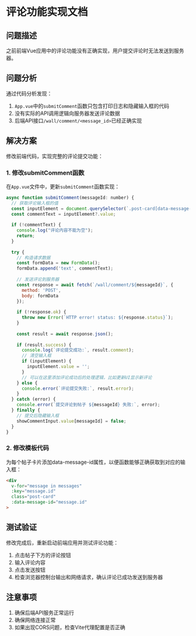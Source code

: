 # 评论功能实现文档

## 问题描述
之前前端Vue应用中的评论功能没有正确实现，用户提交评论时无法发送到服务器。

## 问题分析
通过代码分析发现：
1. `App.vue`中的`submitComment`函数只包含打印日志和隐藏输入框的代码
2. 没有实际的API调用逻辑向服务器发送评论数据
3. 后端API接口`/wall/comment/<message_id>`已经正确实现

## 解决方案
修改前端代码，实现完整的评论提交功能：

### 1. 修改submitComment函数
在`App.vue`文件中，更新`submitComment`函数实现：

```javascript
async function submitComment(messageId: number) {
  // 获取评论输入框的值
  const inputElement = document.querySelector(`.post-card[data-message-id="${messageId}"] .comment-input`) as HTMLInputElement;
  const commentText = inputElement?.value;
  
  if (!commentText) {
    console.log("评论内容不能为空");
    return;
  }
  
  try {
    // 构造请求数据
    const formData = new FormData();
    formData.append('text', commentText);
    
    // 发送评论到服务器
    const response = await fetch(`/wall/comment/${messageId}`, {
      method: 'POST',
      body: formData
    });
    
    if (!response.ok) {
      throw new Error(`HTTP error! status: ${response.status}`);
    }
    
    const result = await response.json();
    
    if (result.success) {
      console.log(`评论提交成功:`, result.comment);
      // 清空输入框
      if (inputElement) {
        inputElement.value = '';
      }
      // 可以在这里添加评论成功后的处理逻辑，比如更新UI显示新评论
    } else {
      console.error(`评论提交失败:`, result.error);
    }
  } catch (error) {
    console.error(`提交评论到帖子 ${messageId} 失败:`, error);
  } finally {
    // 提交后隐藏输入框
    showCommentInput.value[messageId] = false;
  }
}
```

### 2. 修改模板代码
为每个帖子卡片添加data-message-id属性，以便函数能够正确获取到对应的输入框：

```html
<div 
  v-for="message in messages" 
  :key="message.id" 
  class="post-card"
  :data-message-id="message.id"
>
```

## 测试验证
修改完成后，重新启动前端应用并测试评论功能：
1. 点击帖子下方的评论按钮
2. 输入评论内容
3. 点击发送按钮
4. 检查浏览器控制台输出和网络请求，确认评论已成功发送到服务器

## 注意事项
1. 确保后端API服务正常运行
2. 确保网络连接正常
3. 如果出现CORS问题，检查Vite代理配置是否正确